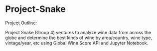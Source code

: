 # Project-Snake

Project Outline:

Project Snake (Group 4) ventures to analyze wine data from across the globe and determine the best kinds of wine by area/country, wine type, vintage/year, etc using Global Wine Score API and Jupyter Notebook. 
